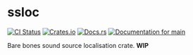 # ssloc

[![CI Status](https://github.com/ModProg/ssloc/actions/workflows/test.yaml/badge.svg)](https://github.com/ModProg/ssloc/actions/workflows/test.yaml)
[![Crates.io](https://img.shields.io/crates/v/ssloc)](https://crates.io/crates/ssloc)
[![Docs.rs](https://img.shields.io/crates/v/ssloc?color=informational&label=docs.rs)](https://docs.rs/ssloc)
[![Documentation for `main`](https://img.shields.io/badge/docs-main-informational)](https://modprog.github.io/ssloc/ssloc/)

Bare bones sound source localisation crate. **WIP**
